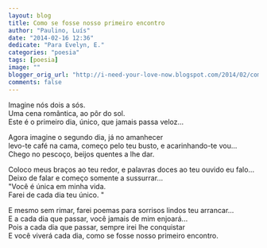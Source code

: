 ```yaml
---
layout: blog
title: Como se fosse nosso primeiro encontro
author: "Paulino, Luís"
date: "2014-02-16 12:36"
dedicate: "Para Evelyn, E."
categories: "poesia"
tags: [poesia]
image: ""
blogger_orig_url: "http://i-need-your-love-now.blogspot.com/2014/02/como-se-fosse-nosso-primeiro-encontro.html"
comments: false
---
```

Imagine nós dois a sós.\
Uma cena romântica, ao pôr do sol.\
Este é o primeiro dia, único, que jamais passa veloz...

Agora imagine o segundo dia, já no amanhecer\
levo-te café na cama, começo pelo teu busto, e acarinhando-te vou...\
Chego no pescoço, beijos quentes a lhe dar.

Coloco meus braços ao teu redor, e palavras doces ao teu ouvido eu falo...\
Deixo de falar e começo somente a sussurrar...\
"Você é única em minha vida.\
Farei de cada dia teu único. "

E mesmo sem rimar, farei poemas para sorrisos lindos teu arrancar...\
E a cada dia que passar, você jamais de mim enjoará...\
Pois a cada dia que passar, sempre irei lhe conquistar\
E você viverá cada dia, como se fosse nosso primeiro encontro.
